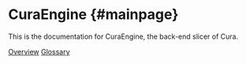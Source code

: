 CuraEngine {#mainpage}
=======

This is the documentation for CuraEngine, the back-end slicer of Cura.

[Overview](documentation/overview.md)
[Glossary](documentation/glossary.md)
